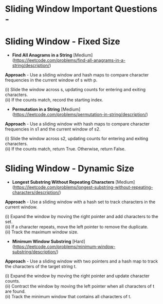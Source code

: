 # Sliding Window Important Questions -
# Sliding Window - Fixed Size 

+ **Find All Anagrams in a String**  [Medium]  (https://leetcode.com/problems/find-all-anagrams-in-a-string/description/)

**Approach**  -  Use a sliding window and hash maps to compare character frequencies in the current window of s with p.

  (i) Slide the window across s, updating counts for entering and exiting characters.
  <br>
  (ii) If the counts match, record the starting index.

+ **Permutation in a String**  [Medium]  (https://leetcode.com/problems/permutation-in-string/description/)

**Approach**  - Use a sliding window with hash maps to compare character frequencies in s1 and the current window of s2.

  (i) Slide the window across s2, updating counts for entering and exiting characters.
  <br>
  (ii) If the counts match, return True. Otherwise, return False.

# Sliding Window - Dynamic Size

+ **Longest Substring Without Repeating Characters**  [Medium]  (https://leetcode.com/problems/longest-substring-without-repeating-characters/description/)

**Approach** - Use a sliding window with a hash set to track characters in the current window.

  (i) Expand the window by moving the right pointer and add characters to the set.
  <br>
  (ii) If a character repeats, move the left pointer to remove the duplicate.
  <br>
 (ii) Track the maximum window size. 

+ **Minimum Window Substring**  [Hard]  (https://leetcode.com/problems/minimum-window-substring/description/)

**Approach** - Use a sliding window with two pointers and a hash map to track the characters of the target string t.

 (i) Expand the window by moving the right pointer and update character counts.
 <br>
 (ii) Contract the window by moving the left pointer when all characters of t are found.
 <br>
 (ii) Track the minimum window that contains all characters of t.
